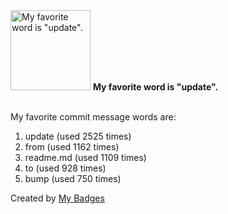 <img src="https://my-badges.github.io/my-badges/favorite-word.png" alt="My favorite word is &quot;update&quot;." title="My favorite word is &quot;update&quot;." width="128">
<strong>My favorite word is &quot;update&quot;.</strong>
<br><br>

My favorite commit message words are:

1. update (used 2525 times)
2. from (used 1162 times)
3. readme.md (used 1109 times)
4. to (used 928 times)
5. bump (used 750 times)


Created by <a href="https://github.com/my-badges/my-badges">My Badges</a>
